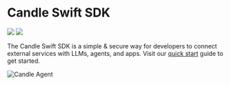 # Candle Swift SDK

<img src="https://img.shields.io/badge/platforms-iOS-blue.svg">
<img src="https://img.shields.io/badge/iOS-16+-orange.svg">

The Candle Swift SDK is a simple & secure way for developers to connect external services with LLMs, agents, and apps. Visit our [quick start](https://docs.candle.fi/quick-start) guide to get started.

![Candle Agent](https://docs.candle.fi/examples.webp)

